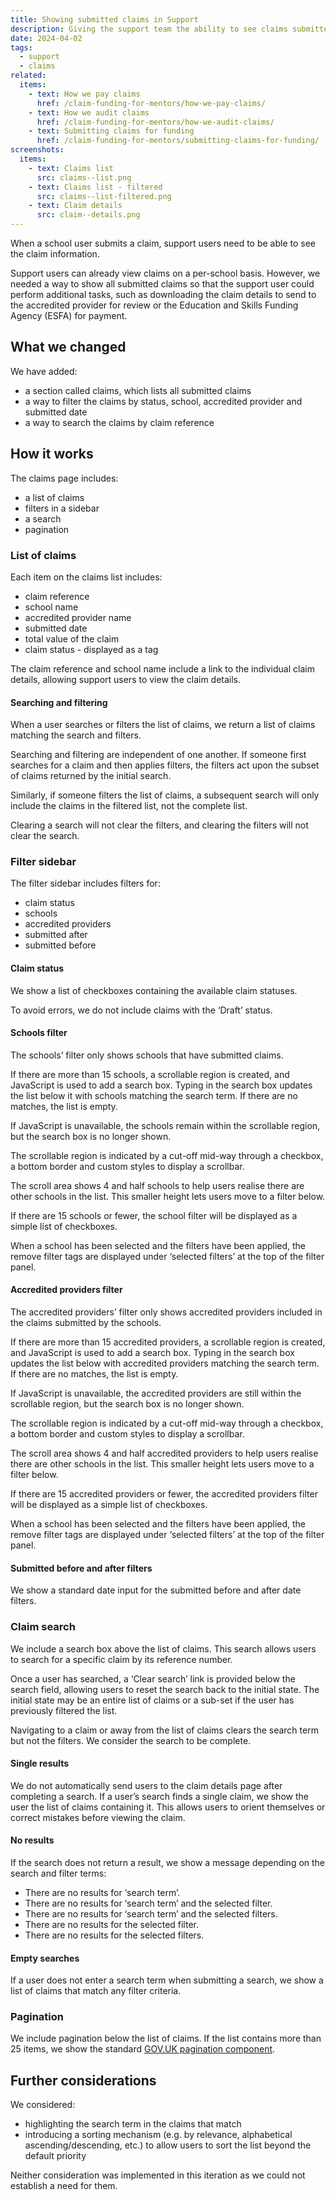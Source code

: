 ```yaml
---
title: Showing submitted claims in Support
description: Giving the support team the ability to see claims submitted by schools
date: 2024-04-02
tags:
  - support
  - claims
related:
  items:
    - text: How we pay claims
      href: /claim-funding-for-mentors/how-we-pay-claims/
    - text: How we audit claims
      href: /claim-funding-for-mentors/how-we-audit-claims/
    - text: Submitting claims for funding
      href: /claim-funding-for-mentors/submitting-claims-for-funding/
screenshots:
  items:
    - text: Claims list
      src: claims--list.png
    - text: Claims list - filtered
      src: claims--list-filtered.png
    - text: Claim details
      src: claim--details.png
---
```


When a school user submits a claim, support users need to be able to see the claim information.

Support users can already view claims on a per-school basis. However, we needed a way to show all submitted claims so that the support user could perform additional tasks, such as downloading the claim details to send to the accredited provider for review or the Education and Skills Funding Agency (ESFA) for payment.

## What we changed

We have added:

- a section called claims, which lists all submitted claims
- a way to filter the claims by status, school, accredited provider and submitted date
- a way to search the claims by claim reference

## How it works

The claims page includes:

- a list of claims
- filters in a sidebar
- a search
- pagination

### List of claims

Each item on the claims list includes:

- claim reference
- school name
- accredited provider name
- submitted date
- total value of the claim
- claim status - displayed as a tag

The claim reference and school name include a link to the individual claim details, allowing support users to view the claim details.

#### Searching and filtering

When a user searches or filters the list of claims, we return a list of claims matching the search and filters.

Searching and filtering are independent of one another. If someone first searches for a claim and then applies filters, the filters act upon the subset of claims returned by the initial search.

Similarly, if someone filters the list of claims, a subsequent search will only include the claims in the filtered list, not the complete list.

Clearing a search will not clear the filters, and clearing the filters will not clear the search.

### Filter sidebar

The filter sidebar includes filters for:

- claim status
- schools
- accredited providers
- submitted after
- submitted before

#### Claim status

We show a list of checkboxes containing the available claim statuses.

To avoid errors, we do not include claims with the ‘Draft’ status.

#### Schools filter

The schools’ filter only shows schools that have submitted claims.

If there are more than 15 schools, a scrollable region is created, and JavaScript is used to add a search box. Typing in the search box updates the list below it with schools matching the search term. If there are no matches, the list is empty.

If JavaScript is unavailable, the schools remain within the scrollable region, but the search box is no longer shown.

The scrollable region is indicated by a cut-off mid-way through a checkbox, a bottom border and custom styles to display a scrollbar.

The scroll area shows 4 and half schools to help users realise there are other schools in the list. This smaller height lets users move to a filter below.

If there are 15 schools or fewer, the school filter will be displayed as a simple list of checkboxes.

When a school has been selected and the filters have been applied, the remove filter tags are displayed under ‘selected filters’ at the top of the filter panel.

#### Accredited providers filter

The accredited providers’ filter only shows accredited providers included in the claims submitted by the schools.

If there are more than 15 accredited providers, a scrollable region is created, and JavaScript is used to add a search box. Typing in the search box updates the list below with accredited providers matching the search term. If there are no matches, the list is empty.

If JavaScript is unavailable, the accredited providers are still within the scrollable region, but the search box is no longer shown.

The scrollable region is indicated by a cut-off mid-way through a checkbox, a bottom border and custom styles to display a scrollbar.

The scroll area shows 4 and half accredited providers to help users realise there are other schools in the list. This smaller height lets users move to a filter below.

If there are 15 accredited providers or fewer, the accredited providers filter will be displayed as a simple list of checkboxes.

When a school has been selected and the filters have been applied, the remove filter tags are displayed under ‘selected filters’ at the top of the filter panel.

#### Submitted before and after filters

We show a standard date input for the submitted before and after date filters.

### Claim search

We include a search box above the list of claims. This search allows users to search for a specific claim by its reference number.

Once a user has searched, a ‘Clear search’ link is provided below the search field, allowing users to reset the search back to the initial state. The initial state may be an entire list of claims or a sub-set if the user has previously filtered the list.

Navigating to a claim or away from the list of claims clears the search term but not the filters. We consider the search to be complete.

#### Single results

We do not automatically send users to the claim details page after completing a search. If a user’s search finds a single claim, we show the user the list of claims containing it. This allows users to orient themselves or correct mistakes before viewing the claim.

#### No results

If the search does not return a result, we show a message depending on the search and filter terms:

- There are no results for ‘search term’.
- There are no results for ‘search term’ and the selected filter.
- There are no results for ‘search term’ and the selected filters.
- There are no results for the selected filter.
- There are no results for the selected filters.

#### Empty searches

If a user does not enter a search term when submitting a search, we show a list of claims that match any filter criteria.

### Pagination

We include pagination below the list of claims. If the list contains more than 25 items, we show the standard [GOV.UK pagination component](https://design-system.service.gov.uk/components/pagination/).

## Further considerations

We considered:

- highlighting the search term in the claims that match
- introducing a sorting mechanism (e.g. by relevance, alphabetical ascending/descending, etc.) to allow users to sort the list beyond the default priority

Neither consideration was implemented in this iteration as we could not establish a need for them.
